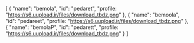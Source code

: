 [
  {
    "name": "bemola",
    "id": "pedaret",
    "profile: "https://s6.uupload.ir/files/download_tbdz.png"
  },
  {
    "name": "bemoola",
    "id": "pedareet",
    "profile: "https://s6.uupload.ir/files/download_tbdz.png"
  },
  {
    "name": "bemolaP",
    "id": "pedarett",
    "profile: "https://s6.uupload.ir/files/download_tbdz.png"
  }
]
